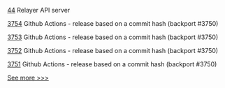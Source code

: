 
[44](https://github.com/hyperledger-labs/yui-corda-ibc/pull/44) Relayer API server

[3754](https://github.com/hyperledger/fabric/pull/3754) Github Actions - release based on a commit hash (backport #3750)

[3753](https://github.com/hyperledger/fabric/pull/3753) Github Actions - release based on a commit hash (backport #3750)

[3752](https://github.com/hyperledger/fabric/pull/3752) Github Actions - release based on a commit hash (backport #3750)

[3751](https://github.com/hyperledger/fabric/pull/3751) Github Actions - release based on a commit hash (backport #3750)


[See more >>>](https://start-here.hyperledger.org/pull-requests)
